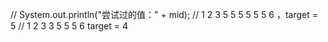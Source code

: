 // System.out.println("尝试过的值：" + mid);
// 1 2 3 5 5 5 5 5 5 6 ，target = 5
// 1 2 3 3 5 5 5 6 target = 4
